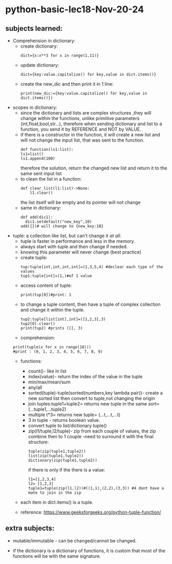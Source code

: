 # python-basic-lec18-Nov-20-24

## subjects learned:

* Comprehension in dictionary:
    * create dictionary:
      ``` 
      dict={x:x**3 for x in range(1,11)}
      ```
    * update dictionary:
      ```
      dict={key:value.capitalize() for key,value in dict.items()}
      ``` 
    * create the new_dic and then print it in 1 line:
      ```
      print(new_dic:={key:value.capitalize() for key,value in dict.items()})
      ```
* scopes in dictionary:
    * since the dictionary and lists are complex structures ,they will change within the functions, unlike primitive
      parameters (int,float,bool,str...), therefore when sending dictionary and list to a function, you send it by
      REFERENCE and NOT by VALUE.
    * if there is a constructor in the function, it will create a new list and will not change the input list, that was
      sent to the function.
      ```
      def function(ls1:list):
      ls1=list()
      ls1.append(100)
      ```
      therefore the solution, return the changed new list and return it to the same sent input list
    * to clean the list in a function:
      ```
      def clear_list(l1:list)->None:
          l1.clear()
      ```
      the list itself will be empty and its pointer will not change
    * same in dictionary:
      ```
      def add(dic1):
        dic1.setdefault("new_key",10)
      add({})# will change to {new_key:10}
      ```
* tuple:  a collection like list, but can't change it *at all*.
  * tuple is faster in performance and less in the memory.
  * always start with tuple and then change if needed.
  * knowing this parameter will never change (best practice) 
  * create tuple:
     ```
     tup:tuple[int,int,int,int]=(1,3,5,4) #declear each type of the values
     tup1:tuple[int]=(1,)#of 1 value
     ```
  * access content of tuple:
    ```
    print(tup[0])#print: 1
    ```
  * to change a tuple content, then have a tuple of complex collection and change it within the tuple.
    ```
    tup2:tuple[list[int],int]=([1,2,3],3)
    tup2[0].clear()
    print(tup2) #prints ([], 3)
    ```
  * comprehension: 
  ```
  print(tuple(x for x in range(10)))
  #print : (0, 1, 2, 3, 4, 5, 6, 7, 8, 9)
  ```
  * functions:
    * count()- like in list
    * index(value)- return the index of the value in the tuple
    * min/max/mean/sum
    * any/all
    * sorted(tuple)-tuple(sorted(numbers,key lambda pair))- create a new sorted list then convert to tuple,not changing the origin
    * join tuples:tuple1+tuple2= returns new tuple in the same sort=(...tuple1,...tuple2)
    * multiple t*3= returns new tuple= (...t,...t,...t)
    * 3 in tuple - returns boolean value.
    * convert tuple to list/dictionary tuple()
    * zip(l1/tuple,l2/tuple)- zip from each couple of values, the zip combine then to 1 couple -need to surround it with the final structure:
      ```
      tuple(zip(tuple1,tuple2))
      list(zip(tuple1,tuple2))
      dictionary(zip(tuple1,tuple2))
      ```
      if there is only if the there is a value:
      ```
      l1=[1,2,3,4]
      l2= [1,2,3]
      tuple1=tuple(zip(l1,l2))#((1,1),(2,2),(3,3)) #4 dont have a mate to join in the zip
      ```
  * each item in dict.items() is a tuple.
  
  * reference: https://www.geeksforgeeks.org/python-tuple-function/

## extra subjects:
 * mutable/immutable - can be changed/cannot be changed.

* if the dictionary is a dictionary of functions, it is custom that most of the functions will be with the same signature.
